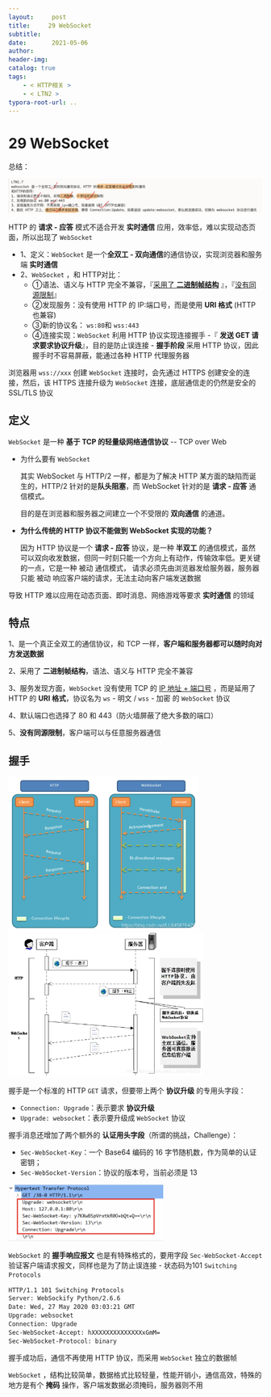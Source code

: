 ```yaml
---
layout:     post
title:     29 WebSocket
subtitle:  
date:       2021-05-06
author:     
header-img: 
catalog: true
tags:
    - < HTTP相关 >
    - < LTN2 >
typora-root-url: ..
---
```



# 29 WebSocket

总结：

![image-20241203111756070](/../img/assets_2023/image-20241203111756070.png)

HTTP 的 **请求 - 应答** 模式不适合开发 **实时通信** 应用，效率低，难以实现动态页面，所以出现了 `WebSocket`

- 1、定义：`WebSocket` 是一个**全双工 - 双向通信**的通信协议，实现浏览器和服务端 **实时通信**
- 2、`WebSocket` ，和 HTTP对比：
    - ①语法、语义与 HTTP 完全不兼容，『<u>采用了 **二进制帧结构**</u> 』，『<u>没有同源限制</u>』
    - ②发现服务：没有使用 HTTP 的 IP:端口号，而是使用 **URI 格式** (HTTP也兼容)
    - ③新的协议名： `ws:80`和 `wss:443`
    - ④连接实现：`WebSocket` 利用 HTTP 协议实现连接握手 -『 **发送 GET 请求要求协议升级**』，目的是防止误连接 - **握手阶段** 采用 HTTP 协议，因此握手时不容易屏蔽，能通过各种 HTTP 代理服务器



浏览器用 `wss://xxx` 创建 `WebSocket` 连接时，会先通过 HTTPS 创建安全的连接，然后，该 HTTPS 连接升级为 `WebSocket` 连接，底层通信走的仍然是安全的 SSL/TLS 协议



## 定义
`WebSocket` 是一种 **基于 TCP 的轻量级网络通信协议** -- TCP over Web

- 为什么要有 `WebSocket`

    其实 WebSocket 与 HTTP/2 一样，都是为了解决 HTTP 某方面的缺陷而诞生的，HTTP/2 针对的是**队头阻塞**，而 WebSocket 针对的是 **请求 - 应答** 通信模式。

    目的是在浏览器和服务器之间建立一个不受限的 **双向通信** 的通道。

- **为什么传统的 HTTP 协议不能做到 WebSocket 实现的功能？**

    因为 HTTP 协议是一个 **请求 - 应答** 协议，是一种 **半双工** 的通信模式，虽然可以双向收发数据，但同一时刻只能一个方向上有动作，传输效率低。更关键的一点，它是一种 被动 通信模式， 请求必须先由浏览器发给服务器，服务器只能 被动 响应客户端的请求，无法主动向客户端发送数据

导致 HTTP 难以应用在动态页面、即时消息、网络游戏等要求 **实时通信** 的领域

## 特点
1、是一个真正全双工的通信协议，和 TCP 一样，**客户端和服务器都可以随时向对方发送数据**

2、采用了 **二进制帧结构**，语法、语义与 HTTP 完全不兼容

3、服务发现方面，`WebSocket` 没有使用 TCP 的 <u>IP 地址 + 端口号</u> ，而是延用了 HTTP 的 **URI 格式**，协议名为 `ws` - 明文 / `wss` - 加密 的 `WebSocket` 协议

4、默认端口也选择了 80 和 443（防火墙屏蔽了绝大多数的端口）

5、**没有同源限制**，客户端可以与任意服务器通信

## 握手

<img src="/../img/assets_2019/websocket.png" alt="img" style="zoom:60%;" />

<img src="/../img/assets_2019/websocket2.png" alt="img" style="zoom:60%;" />

握手是一个标准的 HTTP `GET` 请求，但要带上两个 **协议升级** 的专用头字段：
-   `Connection: Upgrade`：表示要求 **协议升级**
-   `Upgrade: websocket`：表示要升级成 `WebSocket` 协议

握手消息还增加了两个额外的 **认证用头字段**（所谓的挑战，Challenge）：
-   `Sec-WebSocket-Key`：一个 Base64 编码的 16 字节随机数，作为简单的认证密钥；
-   `Sec-WebSocket-Version`：协议的版本号，当前必须是 13

<img src="/../img/assets_2019/image-20210506173737825.png" alt="image-20210506173737825" style="zoom:30%;" />

`WebSocket` 的 **握手响应报文** 也是有特殊格式的，要用字段 `Sec-WebSocket-Accept` 验证客户端请求报文，同样也是为了防止误连接 - 状态码为101 `Switching Protocols`

```html
HTTP/1.1 101 Switching Protocols
Server: WebSockify Python/2.6.6
Date: Wed, 27 May 2020 03:03:21 GMT
Upgrade: websocket
Connection: Upgrade
Sec-WebSocket-Accept: hXXXXXXXXXXXXXXxGmM=
Sec-WebSocket-Protocol: binary
```

握手成功后，通信不再使用 HTTP 协议，而采用 `WebSocket` 独立的数据帧

`WebSocket` ，结构比较简单，数据格式比较轻量，性能开销小，通信高效，特殊的地方是有个 **掩码** 操作，客户端发数据必须掩码，服务器则不用
